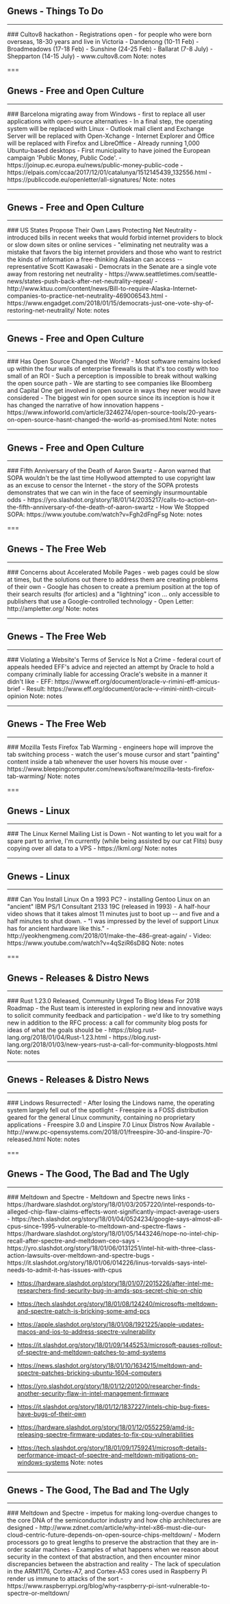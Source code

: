 
## Gnews -  Things To Do
<hr />
### Cultov8 hackathon
- Registrations open
- for people who were born overseas, 18-30 years and live in Victoria
- Dandenong (10-11 Feb)
- Broadmeadows (17-18 Feb)
- Sunshine (24-25 Feb)
- Ballarat (7-8 July)
- Shepparton (14-15 July)
- www.cultov8.com
Note:
notes

===

## Gnews -  Free and Open Culture
<hr />
### Barcelona migrating away from Windows
- first to replace all user applications with open-source alternatives
- In a final step, the operating system will be replaced with Linux
- Outlook mail client and Exchange Server will be replaced with Open-Xchange
- Internet Explorer and Office will be replaced with Firefox and LibreOffice
- Already running 1,000 Ubuntu-based desktops
- First municipality to have joined the European campaign 'Public Money, Public Code'.
- https://joinup.ec.europa.eu/news/public-money-public-code
- https://elpais.com/ccaa/2017/12/01/catalunya/1512145439_132556.html
- https://publiccode.eu/openletter/all-signatures/
Note:
notes

---

## Gnews -  Free and Open Culture
<hr />
### US States Propose Their Own Laws Protecting Net Neutrality
- introduced bills in recent weeks that would forbid internet providers to block or slow down sites or online services
- "eliminating net neutrality was a mistake that favors the big internet providers and those who want to restrict the kinds of information a free-thinking Alaskan can access -- representative Scott Kawasaki
- Democrats in the Senate are a single vote away from restoring net neutrality
- https://www.seattletimes.com/seattle-news/states-push-back-after-net-neutrality-repeal/
- http://www.ktuu.com/content/news/Bill-to-require-Alaska-Internet-companies-to-practice-net-neutrality-469006543.html
- https://www.engadget.com/2018/01/15/democrats-just-one-vote-shy-of-restoring-net-neutrality/
Note:
notes

---

## Gnews -  Free and Open Culture
<hr />
### Has Open Source Changed the World?
- Most software remains locked up within the four walls of enterprise firewalls is that it's too costly with too small of an ROI
- Such a perception is impossible to break without walking the open source path
- We are starting to see companies like Bloomberg and Capital One get involved in open source in ways they never would have considered
- The biggest win for open source since its inception is how it has changed the narrative of how innovation happens
- https://www.infoworld.com/article/3246274/open-source-tools/20-years-on-open-source-hasnt-changed-the-world-as-promised.html
Note:
notes

---

## Gnews -  Free and Open Culture
<hr />
### Fifth Anniversary of the Death of Aaron Swartz
- Aaron warned that SOPA wouldn't be the last time Hollywood attempted to use copyright law as an excuse to censor the Internet
- the story of the SOPA protests demonstrates that we can win in the face of seemingly insurmountable odds
- https://yro.slashdot.org/story/18/01/14/2035217/calls-to-action-on-the-fifth-anniversary-of-the-death-of-aaron-swartz
- How We Stopped SOPA: https://www.youtube.com/watch?v=Fgh2dFngFsg
Note:
notes

===

## Gnews -  The Free Web
<hr />
### Concerns about Accelerated Mobile Pages
- web pages could be slow at times, but the solutions out there to address them are creating problems of their own
- Google has chosen to create a premium position at the top of their search results (for articles) and a "lightning" icon ... only accessible to publishers that use a Google-controlled technology
- Open Letter: http://ampletter.org/
Note:
notes

---

## Gnews -  The Free Web
<hr />
### Violating a Website's Terms of Service Is Not a Crime
- federal court of appeals heeded EFF's advice and rejected an attempt by Oracle to hold a company criminally liable for accessing Oracle's website in a manner it didn't like
- EFF: https://www.eff.org/document/oracle-v-rimini-eff-amicus-brief
- Result: https://www.eff.org/document/oracle-v-rimini-ninth-circuit-opinion
Note:
notes

---

## Gnews -  The Free Web
<hr />
### Mozilla Tests Firefox Tab Warming
- engineers hope will improve the tab switching process
- watch the user's mouse cursor and start "painting" content inside a tab whenever the user hovers his mouse over
- https://www.bleepingcomputer.com/news/software/mozilla-tests-firefox-tab-warming/
Note:
notes


===

## Gnews -  Linux
<hr />
### The Linux Kernel Mailing List is Down
- Not wanting to let you wait for a spare part to arrive, I'm currently (while being assisted by our cat Flits) busy copying over all data to a VPS
- https://lkml.org/
Note:
notes

---

## Gnews -  Linux
<hr />
### Can You Install Linux On a 1993 PC?
- installing Gentoo Linux on an "ancient" IBM PS/1 Consultant 2133 19C (released in 1993)
- A half-hour video shows that it takes almost 11 minutes just to boot up -- and five and a half minutes to shut down.
- "I was impressed by the level of support Linux has for ancient hardware like this."
- http://yeokhengmeng.com/2018/01/make-the-486-great-again/
- Video: https://www.youtube.com/watch?v=4qSziR6sD8Q
Note:
notes

===

## Gnews -  Releases & Distro News
<hr />
### Rust 1.23.0 Released, Community Urged To Blog Ideas For 2018 Roadmap
- the Rust team is interested in exploring new and innovative ways to solicit community feedback and participation
- we'd like to try something new in addition to the RFC process: a call for community blog posts for ideas of what the goals should be
- https://blog.rust-lang.org/2018/01/04/Rust-1.23.html
- https://blog.rust-lang.org/2018/01/03/new-years-rust-a-call-for-community-blogposts.html
Note:
notes

---

## Gnews -  Releases & Distro News
<hr />
### Lindows Resurrected!
- After losing the Lindows name, the operating system largely fell out of the spotlight
- Freespire is a FOSS distribution geared for the general Linux community, containing no proprietary applications
- Freespire 3.0 and Linspire 7.0 Linux Distros Now Available
- http://www.pc-opensystems.com/2018/01/freespire-30-and-linspire-70-released.html
Note:
notes

===

## Gnews - The Good, The Bad and The Ugly
<hr />
### Meltdown and Spectre
- Meltdown and Spectre news links
- https://hardware.slashdot.org/story/18/01/03/2057220/intel-responds-to-alleged-chip-flaw-claims-effects-wont-significantly-impact-average-users
- https://tech.slashdot.org/story/18/01/04/0524234/google-says-almost-all-cpus-since-1995-vulnerable-to-meltdown-and-spectre-flaws
- https://hardware.slashdot.org/story/18/01/05/1443246/nope-no-intel-chip-recall-after-spectre-and-meltdown-ceo-says
- https://yro.slashdot.org/story/18/01/06/0131251/intel-hit-with-three-class-action-lawsuits-over-meltdown-and-spectre-bugs
- https://it.slashdot.org/story/18/01/06/014226/linus-torvalds-says-intel-needs-to-admit-it-has-issues-with-cpus

- https://hardware.slashdot.org/story/18/01/07/2015226/after-intel-me-researchers-find-security-bug-in-amds-sps-secret-chip-on-chip
- https://tech.slashdot.org/story/18/01/08/124240/microsofts-meltdown-and-spectre-patch-is-bricking-some-amd-pcs
- https://apple.slashdot.org/story/18/01/08/1921225/apple-updates-macos-and-ios-to-address-spectre-vulnerability
- https://it.slashdot.org/story/18/01/09/1445253/microsoft-pauses-rollout-of-spectre-and-meltdown-patches-to-amd-systems
- https://news.slashdot.org/story/18/01/10/1634215/meltdown-and-spectre-patches-bricking-ubuntu-1604-computers

- https://yro.slashdot.org/story/18/01/12/201200/researcher-finds-another-security-flaw-in-intel-management-firmware
- https://it.slashdot.org/story/18/01/12/1837227/intels-chip-bug-fixes-have-bugs-of-their-own
- https://hardware.slashdot.org/story/18/01/12/0552259/amd-is-releasing-spectre-firmware-updates-to-fix-cpu-vulnerabilities
- https://tech.slashdot.org/story/18/01/09/1759241/microsoft-details-performance-impact-of-spectre-and-meltdown-mitigations-on-windows-systems
Note:
notes

---

## Gnews - The Good, The Bad and The Ugly
<hr />
### Meltdown and Spectre
- impetus for making long-overdue changes to the core DNA of the semiconductor industry and how chip architectures are designed
- http://www.zdnet.com/article/why-intel-x86-must-die-our-cloud-centric-future-depends-on-open-source-chips-meltdown/
- Modern processors go to great lengths to preserve the abstraction that they are in-order scalar machines
- Examples of what happens when we reason about security in the context of that abstraction, and then encounter minor discrepancies between the abstraction and reality
- The lack of speculation in the ARM1176, Cortex-A7, and Cortex-A53 cores used in Raspberry Pi render us immune to attacks of the sort
- https://www.raspberrypi.org/blog/why-raspberry-pi-isnt-vulnerable-to-spectre-or-meltdown/

